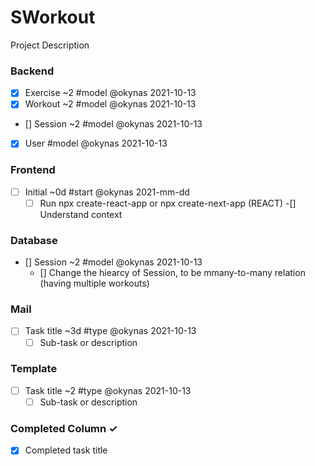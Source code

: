 # SWorkout
Project Description

### Backend
- [x] Exercise ~2 #model @okynas 2021-10-13   
- [x] Workout ~2 #model @okynas 2021-10-13
- [] Session ~2 #model @okynas 2021-10-13
- [x] User #model @okynas 2021-10-13

### Frontend
- [ ] Initial ~0d #start @okynas 2021-mm-dd
  - [ ] Run npx create-react-app or npx create-next-app (REACT)
-[] Understand context

### Database
- [] Session ~2 #model @okynas 2021-10-13
  - [] Change the hiearcy of Session, to be mmany-to-many relation (having multiple workouts)

### Mail
- [ ] Task title ~3d #type @okynas 2021-10-13
  - [ ] Sub-task or description  

### Template
- [ ] Task title ~2 #type @okynas 2021-10-13
  - [ ] Sub-task or description  

### Completed Column ✓
- [x] Completed task title  